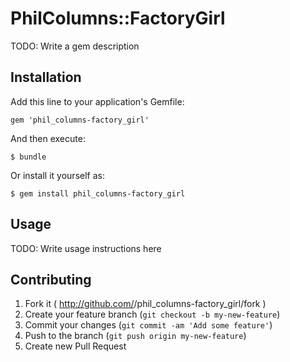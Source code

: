 # PhilColumns::FactoryGirl

TODO: Write a gem description

## Installation

Add this line to your application's Gemfile:

    gem 'phil_columns-factory_girl'

And then execute:

    $ bundle

Or install it yourself as:

    $ gem install phil_columns-factory_girl

## Usage

TODO: Write usage instructions here

## Contributing

1. Fork it ( http://github.com/<my-github-username>/phil_columns-factory_girl/fork )
2. Create your feature branch (`git checkout -b my-new-feature`)
3. Commit your changes (`git commit -am 'Add some feature'`)
4. Push to the branch (`git push origin my-new-feature`)
5. Create new Pull Request
